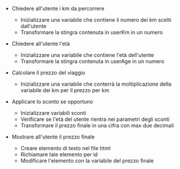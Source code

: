  - Chiedere all'utente i km da percorrere
    - Inizializzare una variabile che contiene il numero dei km scelti dall'utente
    - Transformare la stingra contenuta in userKm in un numero
 - Chiedere all'utente l'età
    - Inizializzare una variabile che contiene l'età dell'utente
    - Transformare la stingra contenuta in userAge in un numero
    
 - Calcolare il prezzo del viaggio
    - Inizializzare una variabile che conterrà la moltiplicazione della variabile dei km per il prezzo per km

 - Applicare lo sconto se opportuno
    - Inizializzare variabili sconti
    - Verificare se l'età del utente rientra nei parametri degli sconti
    - Transformare il prezzo finale in una cifra con max due decimali
        
 - Mostrare all'utente il prezzo finale
     - Creare elemento di testo nel file html
     - Richiamare tale elemento per id
     - Modificare l'elemento con la variabile del prezzo finale